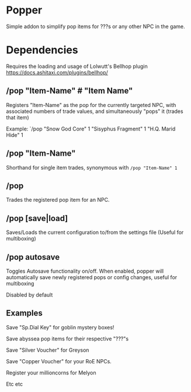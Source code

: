 # Popper

Simple addon to simplify pop items for ???s or any other NPC in the game.

# Dependencies

Requires the loading and usage of Lolwutt's Bellhop plugin
https://docs.ashitaxi.com/plugins/bellhop/

## /pop "Item-Name" # "Item Name" #

Registers "Item-Name" as the pop for the currently targeted NPC, with associated numbers of trade values, and simultaneously "pops" it (trades that item)

Example: `/pop "Snow God Core" 1 "Sisyphus Fragment" 1 "H.Q. Marid Hide" 1

## /pop "Item-Name"

Shorthand for single item trades, synonymous with `/pop "Item-Name" 1`

## /pop

Trades the registered pop item for an NPC.

## /pop [save|load]

Saves/Loads the current configuration to/from the settings file (Useful for multiboxing)

## /pop autosave

Toggles Autosave functionality on/off. When enabled, popper will automatically save newly registered pops or config changes, useful for multiboxing

Disabled by default

## Examples

Save "Sp.Dial Key" for goblin mystery boxes!

Save abyssea pop items for their respective "???"s

Save "Silver Voucher" for Greyson

Save "Copper Voucher" for your RoE NPCs.

Register your millioncorns for Melyon

Etc etc